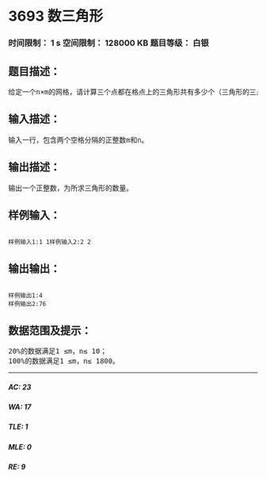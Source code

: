 # 3693 数三角形   
### 时间限制： 1 s     空间限制： 128000 KB     题目等级： 白银  
## 题目描述：  

<pre>
给定一个n×m的网格，请计算三个点都在格点上的三角形共有多少个（三角形的三点不能共线）。下图为4×4的网格上的一个三角形。 
</pre>
  
  
## 输入描述：  

<pre>
输入一行，包含两个空格分隔的正整数m和n。
</pre>
  
  
## 输出描述：  

<pre>
输出一个正整数，为所求三角形的数量。
</pre>
  
  
## 样例输入：  

<pre><code>
样例输入1:1 1样例输入2:2 2
</code></pre>
  
  
## 输出输出：  

<pre><code>
样例输出1:4  
样例输出2:76
</code></pre>
  
  
## 数据范围及提示：  

<pre>
20%的数据满足1 ≤m，n≤ 10；  
100%的数据满足1 ≤m，n≤ 1800。
</pre>
  
  
***  

##### AC: 23  
##### WA: 17  
##### TLE: 1  
##### MLE: 0  
##### RE: 9  
